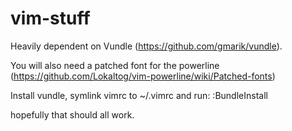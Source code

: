 vim-stuff
=========

Heavily dependent on Vundle (https://github.com/gmarik/vundle).

You will also need a patched font for the powerline (https://github.com/Lokaltog/vim-powerline/wiki/Patched-fonts)

Install vundle, symlink vimrc to ~/.vimrc and run:
    :BundleInstall

hopefully that should all work.
